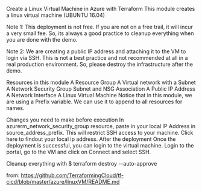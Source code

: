 Create a Linux Virtual Machine in Azure with Terraform
This module creates a linux virtual machine (UBUNTU 16.04)

Note 1: This deployment is not free. If you are not on a free trail, it will incur a very small fee. So, its always a good practice to cleanup everything when you are done with the demo.

Note 2: We are creating a public IP address and attaching it to the VM to login via SSH. This is not a best practice and not recommended at all in a real production environment. So, please destroy the infrastructure after the demo.

Resources in this module
A Resource Group
A Virtual network with a Subnet
A Network Security Group
Subnet and NSG Association
A Public IP Address
A Network Interface
A Linux Virtual Machine
Notice that in this module, we are using a Prefix variable. We can use it to append to all resources for names.

Changes you need to make before execution
In azurerm_network_security_group resource, paste in your local IP Address in source_address_prefix. This will restrict SSH access to your machine. Click here to findout your local ip address.
After the deployment
Once the deployment is successful, you can login to the virtual machine. Login to the portal, go to the VM and click on Connect and select SSH.

Cleanup everything with $ terraform destroy --auto-approve

from: https://github.com/TerraformingCloud/tf-cicd/blob/master/azure/linuxVM/README.md